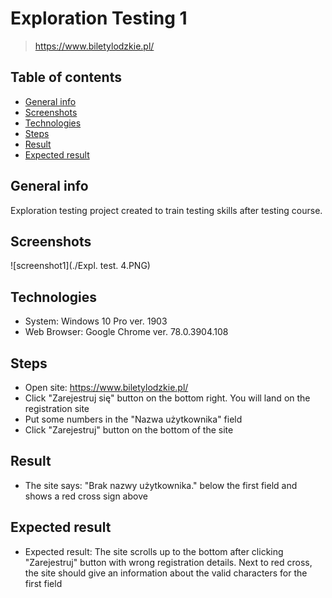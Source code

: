 # Exploration Testing 1
> https://www.biletylodzkie.pl/

## Table of contents
* [General info](#general-info)
* [Screenshots](#screenshots)
* [Technologies](#technologies)
* [Steps](#steps)
* [Result](#result)
* [Expected result](#expected-result)

## General info
Exploration testing project created to train testing skills after testing course.

## Screenshots
![screenshot1](./Expl. test. 4.PNG)

## Technologies
* System: Windows 10 Pro ver. 1903
* Web Browser: Google Chrome ver. 78.0.3904.108

## Steps
* Open site: https://www.biletylodzkie.pl/
* Click "Zarejestruj się" button on the bottom right. You will land on the registration site
* Put some numbers in the "Nazwa użytkownika" field
* Click "Zarejestruj" button on the bottom of the site

## Result
* The site says: "Brak nazwy użytkownika." below the first field and shows a red cross sign above

## Expected result
* Expected result:
The site scrolls up to the bottom after clicking "Zarejestruj" button with wrong registration details.
Next to red cross, the site should give an information about the valid characters for the first field